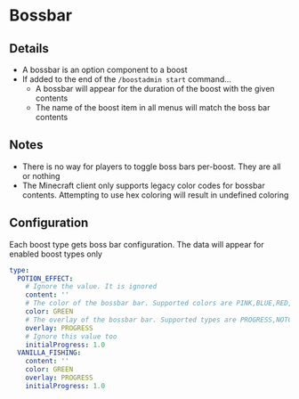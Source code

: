 # Bossbar

## Details
- A bossbar is an option component to a boost
- If added to the end of the `/boostadmin start` command...
  - A bossbar will appear for the duration of the boost with the given contents
  - The name of the boost item in all menus will match the boss bar contents

## Notes
- There is no way for players to toggle boss bars per-boost. They are all or nothing
- The Minecraft client only supports legacy color codes for bossbar contents. Attempting to use hex coloring will result in undefined coloring

## Configuration
Each boost type gets boss bar configuration. The data will appear for enabled boost types only
```yaml
type:
  POTION_EFFECT:
    # Ignore the value. It is ignored
    content: ''
    # The color of the bossbar bar. Supported colors are PINK,BLUE,RED,GREEN,YELLOW,PURPLE,WHITE
    color: GREEN
    # The overlay of the bossbar bar. Supported types are PROGRESS,NOTCHED_6,NOTCHED_10,NOTCHED_12,NOTCHED_20
    overlay: PROGRESS
    # Ignore this value too
    initialProgress: 1.0
  VANILLA_FISHING:
    content: ''
    color: GREEN
    overlay: PROGRESS
    initialProgress: 1.0
```